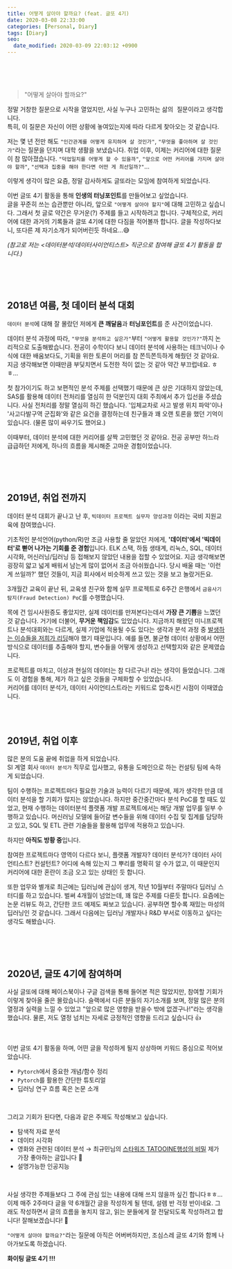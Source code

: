 ```yaml
---
title: 어떻게 살아야 할까요? (feat. 글또 4기)
date: 2020-03-08 22:33:00
categories: [Personal, Diary]
tags: [Diary]
seo:
  date_modified: 2020-03-09 22:03:12 +0900
---
```


<br/>

<br/>

<br/>

> "어떻게 살아야 할까요?"

정말 거창한 질문으로 시작을 열었지만, 사실 누구나 고민하는 <kbd>삶의 질문</kbd>이라고 생각합니다.  
특히, 이 질문은 자신이 어떤 상황에 놓여있는지에 따라 다르게 찾아오는 것 같습니다.

저는 몇 년 전만 해도 `"인간관계를 어떻게 유지하며 살 것인가"`, `"무엇을 좋아하며 살 것인가"`라는 질문을 던지며 대학 생활을 보냈습니다. 취업 이후, 이제는 커리어에 대한 질문이 참 많아졌습니다. `"덕업일치를 어떻게 할 수 있을까"`, `"앞으로 어떤 커리어를 가지며 살아야 할까"`, `"선택과 집중을 해야 한다면 어떤 게 최선일까?"`...

이렇게 생각이 많은 요즘, 정말 감사하게도 <kbd>글또</kbd>라는 모임에 참여하게 되었습니다.

이번 글또 4기 활동을 통해 **인생의 터닝포인트**를 만들어보고 싶었습니다.  
글을 꾸준히 쓰는 습관뿐만 아니라, 앞으로 `"어떻게 살아야 할지"`에 대해 고민하고 싶습니다. 그래서 첫 글로 약간은 무거운(?) 주제를 들고 시작하려고 합니다. 구체적으로, 커리어에 대한 과거의 기록들과 글또 4기에 대한 다짐을 적어볼까 합니다. 글을 작성하다보니, 또다른 제 자기소개가 되어버린듯 하네요...:sweat_smile:

*(참고로 저는 <데이터분석/데이터사이언티스트> 직군으로 참여해 글또 4기 활동을 합니다.)*

<br/>

<br/>

<br/>

## **2018년 여름, 첫 데이터 분석 대회**

`데이터 분석`에 대해 잘 몰랐던 저에게 **큰 깨달음**과 **터닝포인트**를 준 사건이었습니다.

데이터 분석 과정에 따라, `"무엇을 분석하고 싶은가"`부터 `"어떻게 활용할 것인가?"`까지 논리적으로 도출해봤습니다. 전공이 수학이다 보니 데이터 분석에 사용하는 테크닉이나 수식에 대한 배움보다도, 기획을 위한 토론이 머리를 참 쫀득쫀득하게 해줬던 것 같아요. 지금 생각해보면 이때만큼 부딪치면서 도전한 적이 없는 것 같아 약간 부끄럽네요. ㅎㅎ...

첫 참가이기도 하고 보편적인 분석 주제를 선택했기 때문에 큰 상은 기대하지 않았는데, SAS를 활용해 데이터 전처리를 열심히 한 덕분인지 대회 주최에서 추가 입선을 주셨습니다. 사실 전처리를 정말 열심히 하긴 했습니다. '입체교차로 사고 발생 위치 파악'이나 '사고다발구역 군집화'와 같은 요건을 결정하는데 친구들과 꽤 오랜 토론을 했던 기억이 있습니다. (물론 많이 싸우기도 했어요.)

이때부터, 데이터 분석에 대한 커리어를 살짝 고민했던 것 같아요. 전공 공부만 하느라 급급하던 저에게, 하나의 흐름을 제시해준 고마운 경험이었습니다.

<br/>

<br/>

<br/>

## **2019년, 취업 전까지**

데이터 분석 대회가 끝나고 난 후, `빅데이터 프로젝트 실무자 양성과정` 이라는 국비 지원교육에 참여했습니다.

기초적인 분석언어(python/R)만 조금 사용할 줄 알았던 저에게, **'데이터'에서 '빅데이터'로 뻗어 나가는 기회를 준 경험**입니다. ELK 스택, 하둡 생태계, 리눅스, SQL, 데이터 시각화, 머신러닝/딥러닝 등 접해보지 않았던 내용을 접할 수 있었어요. 지금 생각해보면 굉장히 얇고 넓게 배워서 남는게 많이 없어서 조금 아쉬웠습니다. 당시 배울 때는 '이런 게 쓰일까?' 했던 것들이, 지금 회사에서 비슷하게 쓰고 있는 것을 보고 놀랐거든요.

3개월간 교육이 끝난 뒤, 교육생 친구와 함께 실무 프로젝트로 6주간 은행에서 `금융사기탐지(Fraud Detection) PoC`를 수행했습니다.

목에 건 임시사원증도 좋았지만, 실제 데이터를 만져본다는데서 **가장 큰 기쁨**을 느꼈던 것 같습니다. 거기에 더불어, **무거운 책임감**도 있었습니다. 지금까지 해왔던 미니프로젝트나 분석대회와는 다르게, 실제 기업에 적용될 수도 있다는 생각과 분석 과정 중 <u>발생하는 이슈들을 저희가 리딩</u>해야 했기 때문입니다. 예를 들면, 불균형 데이터 상황에서 어떤 방식으로 데이터를 추출해야 할지, 변수들을 어떻게 생성하고 선택할지와 같은 문제였습니다.

프로젝트를 마치고, 이상과 현실의 데이터는 참 다르구나! 라는 생각이 들었습니다. 그래도 이 경험을 통해, 제가 하고 싶은 것들을 구체화할 수 있었습니다.  
커리어를 데이터 분석가, 데이터 사이언티스트라는 키워드로 압축시킨 시점이 이때였습니다.

<br/>

<br/>

## **2019년, 취업 이후**

많은 분의 도움 끝에 취업을 하게 되었습니다.  
SI 계열 회사 `데이터 분석가` 직무로 입사했고, 유통을 도메인으로 하는 컨설팅 팀에 속하게 되었습니다.

팀이 수행하는 프로젝트마다 필요한 기술과 능력이 다르기 때문에, 제가 생각한 만큼 데이터 분석을 할 기회가 많지는 않았습니다. 하지만 중간중간마다 분석 PoC를 할 때도 있었고, 현재 수행하는 데이터분석 플랫폼 개발 프로젝트에서는 해당 개발 업무를 일부 수행하고 있습니다. 머신러닝 모델에 들어갈 변수들을 위해 데이터 수집 및 집계를 담당하고 있고, SQL 및 ETL 관련 기술들을 활용해 업무에 적용하고 있습니다.

하지만 **아직도 방황 중**입니다.  

참여한 프로젝트마다 영역이 다르다 보니, 플랫폼 개발자? 데이터 분석가? 데이터 사이언티스트? 컨설턴트? 어디에 속해 있는지 그 뿌리를 명확히 알 수가 없고, 이 때문인지 커리어에 대한 혼란이 조금 오고 있는 상태인 듯 합니다.

또한 업무와 별개로 최근에는 딥러닝에 관심이 생겨, 작년 10월부터 주말마다 딥러닝 스터디를 하고 있습니다. 벌써 4개월이 넘었는데, 꽤 많은 주제를 다룬듯 합니다. 요즘에는 논문 리뷰도 하고, 간단한 코드 예제도 짜보고 있습니다. 공부하면 할수록 재밌는 마성의 딥러닝인 것 같습니다. 그래서 다음에는 딥러닝 개발자나 R&D 부서로 이동하고 싶다는 생각도 해봤습니다.

<br/>

<br/>

<br/>

## **2020년, 글또 4기에 참여하며**

사실 글또에 대해 페이스북이나 구글 검색을 통해 들어본 적은 많았지만, 참여할 기회가 이렇게 찾아올 줄은 몰랐습니다. 슬랙에서 다른 분들의 자기소개를 보며, 정말 많은 분의 열정과 실력을 느낄 수 있었고 "앞으로 많은 영향을 받을수 밖에 없겠구나!"라는 생각을 했습니다. 물론, 저도 열정 넘치는 자세로 긍정적인 영향을 드리고 싶습니다 :+1:

<br/>

이번 글또 4기 활동을 하며, 어떤 글을 작성하게 될지 상상하며 키워드 중심으로 적어보았습니다.

- `Pytorch`에서 중요한 개념/함수 정리
- `Pytorch`를 활용한 간단한 튜토리얼
- 딥러닝 연구 흐름 혹은 논문 소개

<br/>

그리고 기회가 된다면, 다음과 같은 주제도 작성해보고 싶습니다.

- 탐색적 자료 분석
- 데이터 시각화
- 영화와 관련된 데이터 분석 → 최규민님의 [스타워즈 TATOOINE행성의 비밀](https://brunch.co.kr/@goodvc78/1) 제가 가장 좋아하는 글입니다 :movie_camera:
- 설명가능한 인공지능

<br/>

사실 생각한 주제들보다 그 주에 관심 있는 내용에 대해 쓰지 않을까 싶긴 합니다ㅎㅎ...이제 매주 2주마다 글을 약 6개월간 글을 작성하게 될 텐데, 설렘 반 걱정 반이네요. 그래도 작성하면서 글의 흐름을 놓치지 않고, 읽는 분들에게 잘 전달되도록 작성하려고 합니다! 잘해보겠습니다! :punch:



`"어떻게 살아야 할까요?"`라는 질문에 아직은 어버버하지만, 조심스레 글또 4기와 함께 나아가보도록 하겠습니다.  

**화이팅 글또 4기 !!!**





